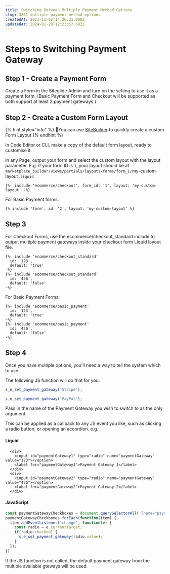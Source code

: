 ```yaml
---
title: Switching Between Multiple Payment Method Options
slug: 3861-multiple-payment-method-options
createdAt: 2021-11-02T14:26:21.000Z
updatedAt: 2024-01-29T12:23:57.692Z
---
```


# Steps to Switching Payment Gateway

## Step 1 - Create a Payment Form

Create a Form in the Siteglide Admin and turn on the setting to use it as a payment form. (Basic Payment Form and Checkout will be supported as both support at least 2 payment gateways.)

## Step 2 - Create a Custom Form Layout

{% hint style="info" %}
:genie:You can use [SiteBuilder](../../../sitebuilder/setup-sitebuilder/layouts/about-layouts/static-and-dynamic-form-layouts.md) to quickly create a custom Form Layout
{% endhint %}

In Code Editor or CLI, make a copy of the default form layout, ready to customise it.

In any Page, output your form and select the custom layout with the layout parameter. E.g. if your form ID is `1`, your layout should be at `marketplace_builder/views/partials/layouts/forms/form_1/`my-custom-layout`.liquid`

```liquid
{%- include 'ecommerce/checkout', form_id: '1', layout: 'my-custom-layout' -%}

```

For Basic Payment forms:

```liquid
{% include 'form', id: '2', layout: 'my-custom-layout' %}

```

## Step 3

For Checkout Forms, use the ecommerce/checkout\_standard include to output multiple payment gateways inside your checkout form Liquid layout file.

```liquid
{%- include 'ecommerce/checkout_standard'
  id: '123',
  default: 'true'
-%}
{%- include 'ecommerce/checkout_standard'
  id: '456',
  default: 'false'
-%}

```

For Basic Payment Forms:

```liquid
{%- include 'ecommerce/basic_payment'
  id: '123',
  default: 'true'
-%}
{%- include 'ecommerce/basic_payment'
  id: '456',
  default: 'false'
-%}
```

## Step 4

Once you have multiple options, you'll need a way to tell the system which to use.

The following JS function will do that for you:

```javascript
s_e_set_payment_gateway('Stripe');

s_e_set_payment_gateway('PayPal');
```

Pass in the name of the Payment Gateway you wish to switch to as the only argument.

This can be applied as a callback to any JS event you like, such as clicking a radio button, or opening an accordion. e.g.

#### Liquid

```liquid
  <div>
    <input id="paymentGateway1" type="radio" name="paymentGateway" value="123"></option>
    <label for="paymentGateway1">Payment Gateway 1</label>
  </div>
  <div>
    <input id="paymentGateway2" type="radio" name="paymentGateway" value="456"></option>
    <label for="paymentGateway2">Payment Gateway 2</label>
  </div>
```

#### JavaScript

```javascript
const paymentGatewayCheckboxes = document.querySelectorAll('[name="paymentGateway"]');
paymentGatewayCheckboxes.forEach(function(item) {
  item.addEventListener('change', function(e) {
    const radio = e.currentTarget;
    if(radio.checked) {
      s_e_set_payment_gateway(radio.value);
    }
  });
})
```

If the JS function is not called, the default payment gateway from the multiple available gteways will be used.
